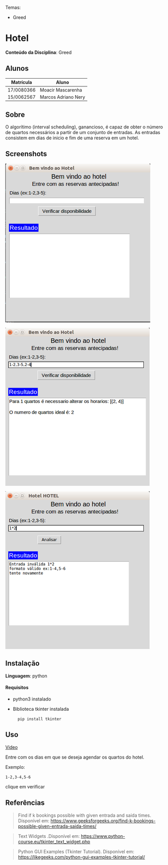 
Temas:
 - Greed

# Hotel


**Conteúdo da Disciplina**: Greed<br>

## Alunos
|Matrícula | Aluno |
| -- | -- |
| 17/0080366  |  Moacir Mascarenha |
| 15/0062567  |  Marcos Adriano Nery |

## Sobre

O algorítimo (interval scheduling), ganancioso, é capaz de obter o número de quartos necessários a partir de um conjunto de entradas. As entradas consistem em dias de inicio e fim de uma reserva em um hotel.

## Screenshots

![Tela1](./img/tela1.png)

![Tela2](./img/tela2.png)

![Tela3](./img/tela3.png)

## Instalação 
**Linguagem**: python<br>

#### Requisitos

- python3 instalado
- Biblioteca tkinter instalada
    
        pip install tkinter

## Uso 
[Video](./img/video.mp4)

Entre com os dias em que se deseja agendar os quartos do hotel.

Exemplo:
 
    1-2,3-4,5-6

clique em verificar




## Referências
> Find if k bookings possible with given entrada and saida times. Disponível em: https://www.geeksforgeeks.org/find-k-bookings-possible-given-entrada-saida-times/

> Text Widgets .Disponível em: https://www.python-course.eu/tkinter_text_widget.php

> Python GUI Examples (Tkinter Tutorial). Disponível em: https://likegeeks.com/python-gui-examples-tkinter-tutorial/



